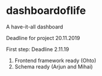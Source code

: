 # dashboardoflife
A have-it-all dashboard

Deadline for project 20.11.2019

First step: Deadline 2.11.19
1. Frontend framework ready (Ohto)
2. Schema ready (Arjun and Mihai)
